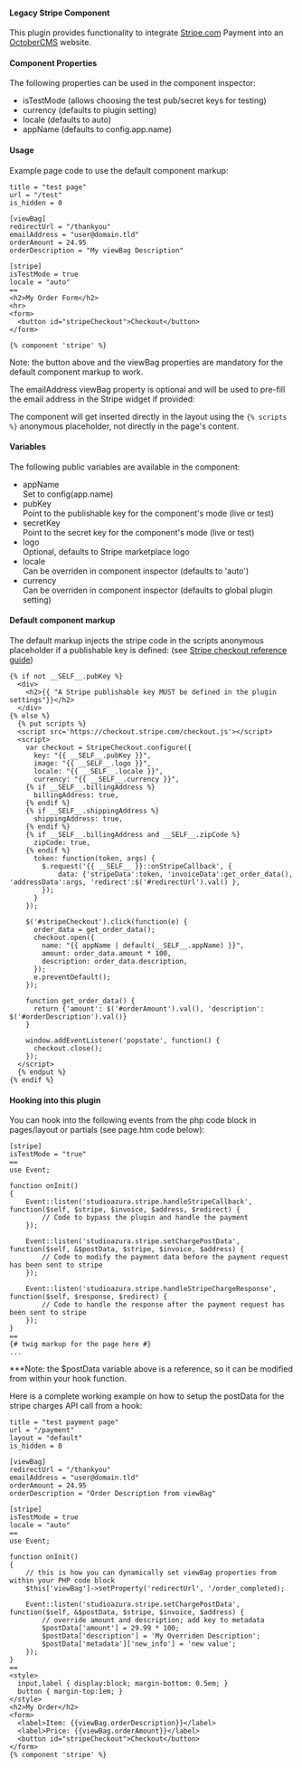 #### Legacy Stripe Component

This plugin provides functionality to integrate [Stripe.com](https://Stripe.com) Payment into an [OctoberCMS](https://octobercms.com) website.

#### Component Properties 
 
The following properties can be used in the component inspector: 
 
- isTestMode (allows choosing the test pub/secret keys for testing) 
- currency (defaults to plugin setting) 
- locale (defaults to auto) 
- appName (defaults to config.app.name) 
 
#### Usage 
 
Example page code to use the default component markup: 
 
    title = "test page" 
    url = "/test" 
    is_hidden = 0 
 
    [viewBag] 
    redirectUrl = "/thankyou" 
    emailAddress = "user@domain.tld" 
    orderAmount = 24.95 
    orderDescription = "My viewBag Description" 
 
    [stripe] 
    isTestMode = true 
    locale = "auto" 
    == 
    <h2>My Order Form</h2> 
    <hr> 
    <form> 
      <button id="stripeCheckout">Checkout</button> 
    </form> 
 
    {% component 'stripe' %} 
 
Note: the button above and the viewBag properties are mandatory for the default component markup to work. 
 
The emailAddress viewBag property is optional and will be used to pre-fill the email address in the Stripe widget if provided: 
 
The component will get inserted directly in the layout using the `{% scripts %}` anonymous placeholder, not directly in the page's content. 
 
#### Variables 
 
The following public variables are available in the component: 
 
- appName  
        Set to config(app.name) 
- pubKey  
        Point to the publishable key for the component's mode (live or test) 
- secretKey  
        Point to the secret key for the component's mode (live or test) 
- logo   
        Optional, defaults to Stripe marketplace logo 
- locale  
        Can be overriden in component inspector (defaults to 'auto') 
- currency  
        Can be overriden in component inspector (defaults to global plugin setting) 
 
#### Default component markup 
 
The default markup injects the stripe code in the scripts anonymous placeholder if a publishable key is defined: 
(see [Stripe checkout reference guide](https://stripe.com/docs/checkout#integration-custom)) 
 
    {% if not __SELF__.pubKey %} 
      <div> 
        <h2>{{ "A Stripe publishable key MUST be defined in the plugin settings"}}</h2> 
      </div> 
    {% else %} 
      {% put scripts %} 
      <script src='https://checkout.stripe.com/checkout.js'></script> 
      <script> 
        var checkout = StripeCheckout.configure({ 
          key: "{{ __SELF__.pubKey }}", 
          image: "{{ __SELF__.logo }}", 
          locale: "{{ __SELF__.locale }}", 
          currency: "{{ __SELF__.currency }}", 
        {% if __SELF__.billingAddress %} 
          billingAddress: true, 
        {% endif %} 
        {% if __SELF__.shippingAddress %} 
          shippingAddress: true, 
        {% endif %} 
        {% if __SELF__.billingAddress and __SELF__.zipCode %} 
          zipCode: true, 
        {% endif %} 
          token: function(token, args) { 
            $.request('{{ __SELF__ }}::onStripeCallback', { 
                data: {'stripeData':token, 'invoiceData':get_order_data(), 'addressData':args, 'redirect':$('#redirectUrl').val() }, 
            }); 
          } 
        }); 
 
        $('#stripeCheckout').click(function(e) { 
          order_data = get_order_data(); 
          checkout.open({ 
            name: "{{ appName | default(__SELF__.appName) }}", 
            amount: order_data.amount * 100, 
            description: order_data.description, 
          }); 
          e.preventDefault(); 
        }); 
 
        function get_order_data() { 
          return {'amount': $('#orderAmount').val(), 'description': $('#orderDescription').val()} 
        } 
 
        window.addEventListener('popstate', function() { 
          checkout.close(); 
        }); 
      </script> 
      {% endput %} 
    {% endif %} 
 
#### Hooking into this plugin 
 
You can hook into the following events from the php code block in pages/layout or partials (see page.htm code below): 
 
    [stripe] 
    isTestMode = "true" 
    == 
    use Event; 
 
    function onInit() 
    {    
        Event::listen('studioazura.stripe.handleStripeCallback', function($self, $stripe, $invoice, $address, $redirect) { 
            // Code to bypass the plugin and handle the payment 
        }); 
 
        Event::listen('studioazura.stripe.setChargePostData', function($self, &$postData, $stripe, $invoice, $address) { 
            // Code to modify the payment data before the payment request has been sent to stripe 
        }); 
 
        Event::listen('studioazura.stripe.handleStripeChargeResponse', function($self, $response, $redirect) { 
            // Code to handle the response after the payment request has been sent to stripe 
        }); 
    } 
    == 
    {# twig markup for the page here #} 
    ... 
***Note: the $postData variable above is a reference, so it can be modified from within your hook function. 
 
Here is a complete working example on how to setup the postData for the stripe charges API call from a hook: 
 
    title = "test payment page" 
    url = "/payment" 
    layout = "default" 
    is_hidden = 0 
 
    [viewBag] 
    redirectUrl = "/thankyou" 
    emailAddress = "user@domain.tld" 
    orderAmount = 24.95 
    orderDescription = "Order Description from viewBag" 
 
    [stripe] 
    isTestMode = true 
    locale = "auto" 
    == 
    use Event; 
 
    function onInit() 
    {    
        // this is how you can dynamically set viewBag properties from within your PHP code block 
        $this['viewBag']->setProperty('redirectUrl', '/order_completed); 
 
        Event::listen('studioazura.stripe.setChargePostData', function($self, &$postData, $stripe, $invoice, $address) { 
            // override amount and description; add key to metadata 
            $postData['amount'] = 29.99 * 100; 
            $postData['description'] = 'My Overriden Description'; 
            $postData['metadata']['new_info'] = 'new value'; 
        }); 
    } 
    == 
    <style> 
      input,label { display:block; margin-bottom: 0.5em; } 
      button { margin-top:1em; } 
    </style> 
    <h2>My Order</h2>
    <form>
      <label>Item: {{viewBag.orderDescription}}</label>
      <label>Price: {{viewBag.orderAmount}}</label>
      <button id="stripeCheckout">Checkout</button>
    </form>
    {% component 'stripe' %}
